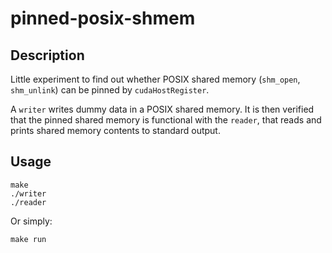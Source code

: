 # pinned-posix-shmem

## Description
Little experiment to find out whether POSIX shared memory (`shm_open`, `shm_unlink`) can be pinned by `cudaHostRegister`.


A `writer` writes dummy data in a POSIX shared memory. It is then verified that the pinned shared memory is functional with the `reader`, that reads and prints shared memory contents to standard output.


## Usage
```
make
./writer
./reader
```

Or simply:
```
make run
```

